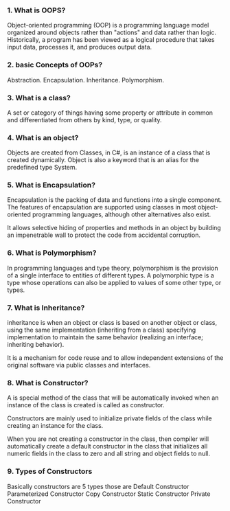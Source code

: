 ### 1. What is OOPS?
Object-oriented programming (OOP) is a programming language model organized around objects rather than "actions" and data rather than logic. Historically, a program has been viewed as a logical procedure that takes input data, processes it, and produces output data.

### 2. basic Concepts of OOPs?
Abstraction.
Encapsulation. 
Inheritance. 
Polymorphism.

### 3. What is a class?
A set or category of things having some property or attribute in common and differentiated from others by kind, type, or quality.

### 4. What is an object?
Objects are created from Classes, in C#, is an instance of a class that is created dynamically. Object is also a keyword that is an alias for the predefined type System.

### 5. What is Encapsulation?
Encapsulation is the packing of data and functions into a single component. The features of encapsulation are supported using classes in most object-oriented programming languages, although other alternatives also exist.

It allows selective hiding of properties and methods in an object by building an impenetrable wall to protect the code from accidental corruption.

### 6. What is Polymorphism?
In programming languages and type theory, polymorphism is the provision of a single interface to entities of different types.
A polymorphic type is a type whose operations can also be applied to values of some other type, or types.

### 7. What is Inheritance?
inheritance is when an object or class is based on another object or class, using the same implementation (inheriting from a class) specifying implementation to maintain the same behavior (realizing an interface; inheriting behavior).

It is a mechanism for code reuse and to allow independent extensions of the original software via public classes and interfaces.

### 8. What is Constructor?
A is special method of the class that will be automatically invoked when an instance of the class is created is called as constructor.

Constructors are mainly used to initialize private fields of the class while creating an instance for the class.

When you are not creating a constructor in the class, then compiler will automatically create a default constructor in the class that initializes all numeric fields in the class to zero and all string and object fields to null.

### 9. Types of Constructors
Basically constructors are 5 types those are
Default Constructor
Parameterized Constructor
Copy Constructor
Static Constructor
Private Constructor

